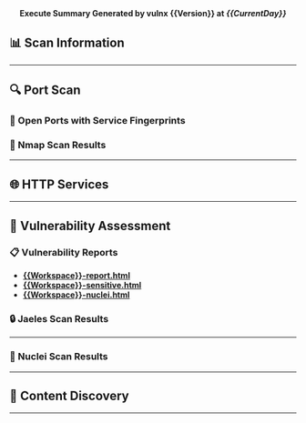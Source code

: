 <p align="center">
  <br />
  <br />
  <strong>Execute Summary Generated by vulnx {{Version}} at <em>{{CurrentDay}}</em></strong>
</p>

## 📊 Scan Information 

<scanInfo />

***

## 🔍 Port Scan

### 🚪 Open Ports with Service Fingerprints

<content src="{{Output}}/portscan/detail-open-ports.txt" />

### 📡 Nmap Scan Results

<content src="{{Output}}/portscan/nmap-raw-{{Workspace}}.txt" shorten=true/>

***

## 🌐 HTTP Services

<content src="{{Output}}/portscan/beautify-http-{{Workspace}}.txt" />

***

## 🐞 Vulnerability Assessment

### 📋 Vulnerability Reports

- [**{{Workspace}}-report.html**]({{Output}}/vuln/active/{{Workspace}}-report.html)
- [**{{Workspace}}-sensitive.html**]({{Output}}/vuln/sensitive/{{Workspace}}-sensitive.html)
- [**{{Workspace}}-nuclei.html**]({{Output}}/vuln/nuclei/{{Workspace}}-nuclei.html)

### 🔒 Jaeles Scan Results

<content src="{{Output}}/vuln/active/jaeles-summary.txt" />

<content src="{{Output}}/vuln/sensitive/jaeles-summary.txt" />

***

### 🎯 Nuclei Scan Results

<content src="{{Output}}/vuln/nuclei/{{Workspace}}-nuclei-scan.txt" />

***

## 📂 Content Discovery

<content src="{{Output}}/directory/unique-beautify-{{Workspace}}.txt" />

***

